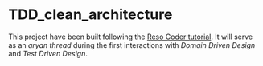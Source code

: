# TDD_clean_architecture

This project have been built following the [Reso Coder tutorial](https://resocoder.com/flutter-clean-architecture-tdd/).
It will serve as an _aryan thread_ during the first interactions with *Domain Driven Design* and *Test Driven Design*.
